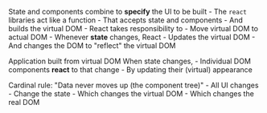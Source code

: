 State and components combine to **specify** the UI to be built
	- The `react` libraries act like a function
		- That accepts state and components
		- And builds the virtual DOM
	- React takes responsibility to 
		- Move virtual DOM to actual DOM
	- Whenever **state** changes, React
		- Updates the virtual DOM
		- And changes the DOM to "reflect" the virtual DOM

Application built from virtual DOM
When state changes, 
	- Individual DOM components **react** to that change
	- By updating their (virtual) appearance

Cardinal rule: "Data never moves up (the component tree)"
	- All UI changes
		- Change the state
		- Which changes the virtual DOM
		- Which changes the real DOM